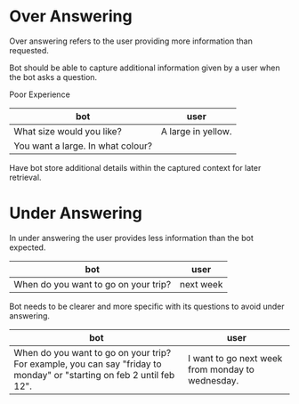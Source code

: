 # Over Answering

Over answering refers to the user providing more information than requested.

Bot should be able to capture additional information given by a user when the bot asks a question.

Poor Experience

| bot | user |
| ---- | ---- |
| What size would you like? | A large in yellow. |
| You want a large. In what colour? |  |

Have bot store additional details within the captured context for later retrieval.

# Under Answering

In under answering the user provides less information than the bot expected.

| bot | user |
| --- | --- |
| When do you want to go on your trip? | next week |

Bot needs to be clearer and more specific with its questions to avoid under answering.

| bot | user |
| --- | --- |
| When do you want to go on your trip? For example, you can say "friday to monday" or "starting on feb 2 until feb 12". | I want to go next week from monday to wednesday. |
